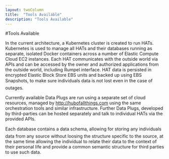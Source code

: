 ```yaml
---
layout: twoColumn
title:  "Tools Available"
description: "Tools Available"
---
```


#Tools Available

In the current architecture, a Kubernetes cluster is created to run HATs. Kubernetes is used to manage all HATs and their databases running as separate, isolated Docker containers across a number of Elastic Compute Cloud EC2 instances. Each HAT communicates with the outside world via APIs and can be accessed by the owner and authorized applications from the outside world, including Rumpel interface. HAT data is persisted in encrypted Elastic Block Store EBS units and backed up using EBS Snapshots, to make sure individuals data is not lost even in the case of outages.

Currently available Data Plugs are run using a separate set of cloud resources, managed by http://hubofallthings.com using the same orchestration tools and similar infrastructure. Further Data Plugs, developed by third-parties can be hosted separately and talk to individual HATs via the provided APIs.

Each database contains a data schema, allowing for storing any individuals data from any source without loosing the structure specific to the source, at the same time allowing the individual to relate their data to the context of their personal life and provide a common semantic structure for third parties to use such data.
